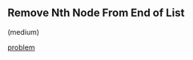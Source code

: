 ## Remove Nth Node From End of List
(medium)

<a href="https://leetcode.com/problems/remove-nth-node-from-end-of-list/">problem</a>
